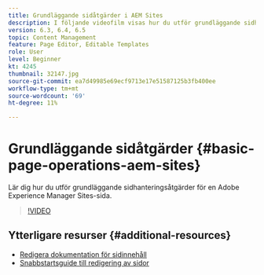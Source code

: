 ```yaml
---
title: Grundläggande sidåtgärder i AEM Sites
description: I följande videofilm visas hur du utför grundläggande sidhanteringsåtgärder för en Adobe Experience Manager Sites-sida.
version: 6.3, 6.4, 6.5
topic: Content Management
feature: Page Editor, Editable Templates
role: User
level: Beginner
kt: 4245
thumbnail: 32147.jpg
source-git-commit: ea7d49985e69ecf9713e17e51587125b3fb400ee
workflow-type: tm+mt
source-wordcount: '69'
ht-degree: 11%

---
```



# Grundläggande sidåtgärder {#basic-page-operations-aem-sites}

Lär dig hur du utför grundläggande sidhanteringsåtgärder för en Adobe Experience Manager Sites-sida.

>[!VIDEO](https://video.tv.adobe.com/v/32147?quality=12&learn=on)


## Ytterligare resurser {#additional-resources}

* [Redigera dokumentation för sidinnehåll](https://experienceleague.adobe.com/docs/experience-manager-65/authoring/authoring/editing-content.html)
* [Snabbstartsguide till redigering av sidor](https://experienceleague.adobe.com/docs/experience-manager-cloud-service/sites/authoring/getting-started/quick-start.html)

